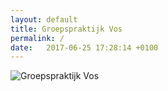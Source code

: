 ```yaml
---
layout: default
title: Groepspraktijk Vos
permalink: /
date:   2017-06-25 17:28:14 +0100
---
```

<span align="center">
	<picture>
		<!--[if IE 9]><video style="display: none;"><![endif]-->
		<!-- <source srcset="img/logo@3x.png" media="(min-width: 1100px)"> -->
		<source srcset="img/GroepsPraktijkVos@3x.png" media="(min-width: 750px)">
		<!-- <source srcset="img/logo.png" media="(max-width: 340px)"> -->
		<source srcset="img/GroepsPraktijkVos@2x.png" media="(min-width: 319px)">
		<!--[if IE 9]></video><![endif]-->
		<img srcset="img/GroepsPraktijkVos@1x.png" alt="Groepspraktijk Vos">
	</picture>
</span>
